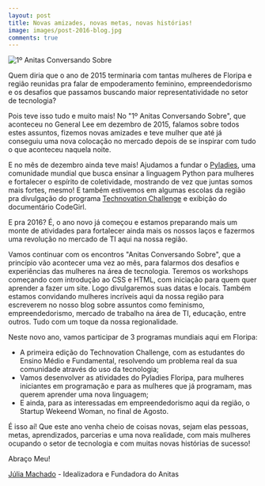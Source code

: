 ```yaml
---
layout: post
title: Novas amizades, novas metas, novas histórias!
image: images/post-2016-blog.jpg
comments: true
---
```


![1º Anitas Conversando Sobre](/images/post-2016-blog.jpg "1º Anitas Conversando Sobre, no General Lee")


Quem diria que o ano de 2015 terminaria com tantas mulheres de Floripa e região reunidas pra falar de empoderamento feminino, empreendedorismo e os desafios que passamos buscando maior representatividade no setor de tecnologia?


<!--resumo-->


Pois teve isso tudo e muito mais! No "1º Anitas Conversando Sobre", que aconteceu no General Lee em dezembro de 2015, falamos sobre todos estes assuntos, fizemos novas amizades e teve mulher que até já conseguiu uma nova colocação no mercado depois de se inspirar com tudo o que aconteceu naquela noite.

E no mês de dezembro ainda teve mais! Ajudamos a fundar o [Pyladies](https://www.facebook.com/PyLadies-Floripa-763762813730310/), uma comunidade mundial que busca ensinar a linguagem Python para mulheres e fortalecer o espírito de coletividade, mostrando de vez que juntas somos mais fortes, mesmo! E também estivemos em algumas escolas da região pra divulgação do programa [Technovation Challenge](https://www.facebook.com/Technovation-Challenge-Florian%C3%B3polis-892494894191642/) e exibição do documentário CodeGirl.

E pra 2016? É, o ano novo já começou e estamos preparando mais um monte de atividades para fortalecer ainda mais os nossos laços e fazermos uma revolução no mercado de TI aqui na nossa região.

Vamos continuar com os encontros "Anitas Conversando Sobre", que a princípio vão acontecer uma vez ao mês, para falarmos dos desafios e experiências das mulheres na área de tecnologia. Teremos os workshops começando com introdução ao CSS e HTML, com iniciação para quem quer aprender a fazer um site. Logo divulgaremos suas datas e locais. Também estamos convidando mulheres incríveis aqui da nossa região para escreverem no nosso blog sobre assuntos como feminismo, empreendedorismo, mercado de trabalho na área de TI, educação, entre outros. Tudo com um toque da nossa regionalidade.

Neste novo ano, vamos participar de 3 programas mundiais aqui em Floripa: 

- A primeira edição do Technovation Challenge, com as estudantes do Ensino Médio e Fundamental, resolvendo um problema real da sua comunidade através do uso da tecnologia;
- Vamos desenvolver as atividades do Pyladies Floripa, para mulheres iniciantes em programação e para as mulheres que já programam, mas querem aprender uma nova linguagem;
- E ainda, para as interessadas em empreendedorismo aqui da região, o Startup Wekeend Woman, no final de Agosto.

É isso aí! Que este ano venha cheio de coisas novas, sejam elas pessoas, metas, aprendizados, parcerias e uma nova realidade, com mais mulheres ocupando o setor de tecnologia e com muitas novas histórias de sucesso!


Abraço Meu!

[Júlia Machado](https://www.facebook.com/julia.machado.pinto) - Idealizadora e Fundadora do Anitas
